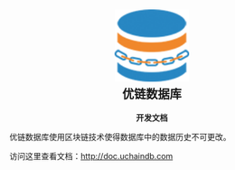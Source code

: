<h2 align="center"><img src="https://github.com/uchaindb/devdoc/blob/master/images/logo.png?raw=true" height="128"><br>优链数据库</h2>
<p align="center"><strong>开发文档</strong></p>

优链数据库使用区块链技术使得数据库中的数据历史不可更改。

访问这里查看文档：<http://doc.uchaindb.com>
